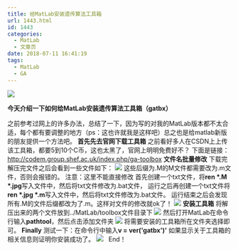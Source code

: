 ```yaml
---
title: 给MatLab安装遗传算法工具箱
url: 1443.html
id: 1443
categories:
  - MatLab
  - 文章页
date: 2018-07-11 16:41:19
tags:
  - MatLab
  - GA
---
```


![](http://47.100.4.8/wp-content/uploads/2018/07/QQ图片20180706191552.png)

**今天介绍一下如何给MatLab安装遗传算法工具箱（gatbx）**

之前参考过网上的许多办法，总结了一下，因为写的对我的MatLab版本都不太合适，每个都有要调整的地方（ps：这也许就我是这样吧）总之也是给matlab新版的朋友提供一个方法吧。 **首先先去官网下载工具箱** 之前看好多人在CSDN上上传该工具箱，都要5到10个C币，这也太黑了，官网上明明免费好不？ 下面是链接：http://codem.group.shef.ac.uk/index.php/ga-toolbox **文件名批量修改** 下载完解压完文件之后会看到一些文件如下： ![](http://47.100.4.8/wp-content/uploads/2018/07/QQ图片20180711162859.png) 这些后缀为.M的M文件都需要改为.m文件，否则会报错的。 注意：这里不能直接修改 首先创建一个txt文件，将**ren *.M *.jpg**写入文件中，然后将txt文件修改为.bat文件， 运行之后再创建一个txt文件将**ren *.jpg *.m**写入文件中，然后将txt文件修改为.bat文件。 运行结束之后会发现所有.M的文件后缀都改为了.m。这样对文件的修改就ok了！ ![](http://47.100.4.8/wp-content/uploads/2018/07/QQ图片20180711163515.png) **安装工具箱** 将解压出来的两个文件放到../MatLab/toolbox文件目录下 ![](http://47.100.4.8/wp-content/uploads/2018/07/QQ图片20180711163429.png) 然后打开MatLab在命令行输入**pathtool**，然后点击添加文件夹 ![](http://47.100.4.8/wp-content/uploads/2018/07/QQ图片20180711163744.png) 将需要安装的工具箱所在文件夹选择即可。 **Finally** 测试一下：在命令行中输入**v = ver('gatbx')'** 如果显示关于工具箱的相关信息则证明你安装成功了。 ![](http://47.100.4.8/wp-content/uploads/2018/07/QQ图片20180711163918.png)   End！
